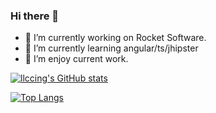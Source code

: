 ### Hi there 👋

<!--
**llccing/llccing** is a ✨ _special_ ✨ repository because its `README.md` (this file) appears on your GitHub profile.

Here are some ideas to get you started:

- 🔭 I’m currently working on ...
- 🌱 I’m currently learning ...
- 👯 I’m looking to collaborate on ...
- 🤔 I’m looking for help with ...
- 💬 Ask me about ...
- 📫 How to reach me: ...
- 😄 Pronouns: ...
- ⚡ Fun fact: ...
-->

- 🔭 I’m currently working on Rocket Software.
- 🌱 I’m currently learning angular/ts/jhipster
- 🤔 I’m enjoy current work.

[![llccing's GitHub stats](https://github-readme-stats.vercel.app/api?username=llccing)](https://github.com/anuraghazra/github-readme-stats)

[![Top Langs](https://github-readme-stats.vercel.app/api/top-langs/?username=llccing)](https://github.com/anuraghazra/github-readme-stats)
